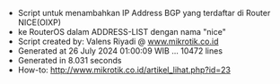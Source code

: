 - Script untuk menambahkan IP Address BGP yang terdaftar di Router NICE(OIXP)
- ke RouterOS dalam ADDRESS-LIST dengan nama "nice"
- Script created by: Valens Riyadi @ www.mikrotik.co.id
- Generated at 26 July 2024 01:00:09 WIB ... 10472 lines
- Generated in 8.031 seconds
- How-to: http://www.mikrotik.co.id/artikel_lihat.php?id=23
